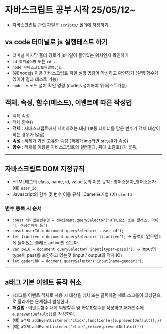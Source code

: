 # 자바스크립트 공부 시작 25/05/12~
* 자바스크립트 관련 파일은 `scripts/` 폴더에 저장하기
## vs code 터미널로 js 실행테스트 하기
* 터미널 마지막 폴더 경로가 js파일이 들어있는 위치인지 확인하기
* `cd 하위폴더명` 또는 `cd ..`
* `node 자바스크립트파일명.js`
* (위)nodejs 이용 자바스크립트 파일 실행 명령어 작성하고 확인하기 (실행 함수가 있어야 결과 테스트 가능)
* `node -v` 노드 설치 확인 명령 (nodejs 설치해야 위 테스트가능)
## 객체, 속성, 함수(메소드), 이벤트에 따른 작성법
* 객체.속성
* 객체.함수()
* **객체** : 자바스크립트에서 제어하려는 대상 (보통 데이터를 담은 변수가 객체 대상이 되는 경우가 많음)
* **속성** : 객체가 가진 고유한 속성 (객체가 img라면 src,alt가 속성)
* **함수** : 객체를 이용한 자바스크립트의 실행결과, 뒤에 소괄호()가 붙음.
-----
## 자바스크립트 DOM 지정규칙
* HTML태그의 class, name, id, value 등의 이름 규칙 : 영어소문자_영어소문자 (예) `user_id`
* Javascript의 함수 및 변수 이름 규칙 : Camel표기법 (예) `userId`
### 변수 등록 시 순서
* `const 의미있는변수명 = dociment.querySelector('HTML요소 또는 클래스, 아이디, 속성선택자 등')`
* `cosnt userId = document.querySelector('.user_id');`
* `let liActive = document.querySelector('li.active');` -> 공백이 없으면 li에 들어있는 클래스 active만 잡는다
* `var pwIO = document.querySelector('input[type*=pass]');` -> input의 type이 pass를 포함하고 있는것 (input / output의 약자 IO)
* `let gederChk = docment.querySelector('input[name=gender]');` 
-----
## a태그 기본 이벤트 동작 취소
* `a`태그를 이벤트 객체로 사용 시 대상을 터치 또는 클릭하면 세로 스크롤이 최상단으로 올라가는 문제점리 발생한다.
* **해결법** : 이벤트함수 내에 익명함수 및 화살표함수를 작성하고 매개변수에 `e.preventDefault()`를 작성한다.
* (예) `a객체.addEventListener('click',function(e){e.preventDefault();})`
* (예) `a객체.addEventListener('click',(e)=>e.preventDefalut();)`